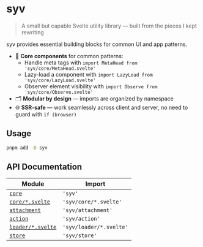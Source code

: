# syv

> A small but capable Svelte utility library — built from the pieces I kept rewriting

syv provides essential building blocks for common UI and app patterns.

- 🧩 **Core components** for common patterns:
    - Handle meta tags with `import MetaHead from 'syv/core/MetaHead.svelte'`
    - Lazy-load a component with `import LazyLoad from 'syv/core/LazyLoad.svelte'`
    - Observer element visibility with `import Observe from 'syv/core/Observe.svelte'`
- 🗂️ **Modular by design** — imports are organized by namespace
- 🌐 **SSR-safe** — work seamlessly across client and server, no need to guard with `if (browser)`

## Usage

```bash
pnpm add -D syv
```

## API Documentation

| Module                                       | Import                  |
| -------------------------------------------- | ----------------------- |
| [`core`](/src/lib/core/index.ts)             | `'syv'`                 |
| [`core/*.svelte`](/src/lib/core)             | `'syv/core/*.svelte'`   |
| [`attachment`](/src/lib/attachment/index.ts) | `'syv/attachment'`      |
| [`action`](/src/lib/api/index.ts)            | `'syv/action'`          |
| [`loader/*.svelte`](/src/lib/loader)         | `'syv/loader/*.svelte'` |
| [`store`](/src/lib/store/index.ts)           | `'syv/store'`           |
